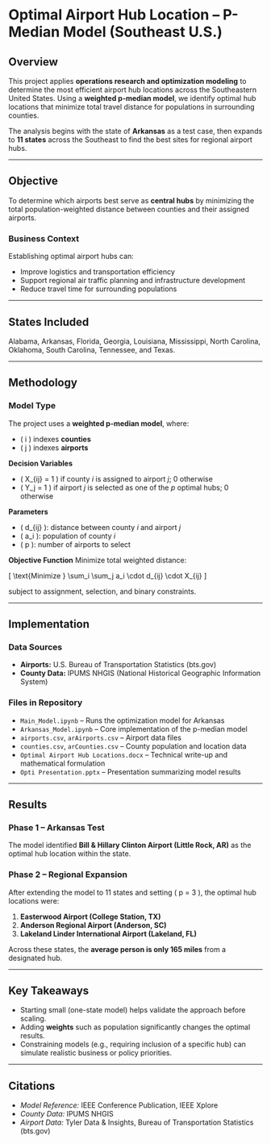 # Optimal Airport Hub Location – P-Median Model (Southeast U.S.)

## Overview
This project applies **operations research and optimization modeling** to determine the most efficient airport hub locations across the Southeastern United States. Using a **weighted p-median model**, we identify optimal hub locations that minimize total travel distance for populations in surrounding counties.

The analysis begins with the state of **Arkansas** as a test case, then expands to **11 states** across the Southeast to find the best sites for regional airport hubs.

---

## Objective
To determine which airports best serve as **central hubs** by minimizing the total population-weighted distance between counties and their assigned airports.

### Business Context
Establishing optimal airport hubs can:
- Improve logistics and transportation efficiency  
- Support regional air traffic planning and infrastructure development  
- Reduce travel time for surrounding populations

---

## States Included
Alabama, Arkansas, Florida, Georgia, Louisiana, Mississippi, North Carolina, Oklahoma, South Carolina, Tennessee, and Texas.

---

## Methodology

### Model Type
The project uses a **weighted p-median model**, where:
- \( i \) indexes **counties**  
- \( j \) indexes **airports**

**Decision Variables**
- \( X_{ij} = 1 \) if county *i* is assigned to airport *j*; 0 otherwise  
- \( Y_j = 1 \) if airport *j* is selected as one of the *p* optimal hubs; 0 otherwise  

**Parameters**
- \( d_{ij} \): distance between county *i* and airport *j*  
- \( a_i \): population of county *i*  
- \( p \): number of airports to select  

**Objective Function**
Minimize total weighted distance:

\[
\text{Minimize } \sum_i \sum_j a_i \cdot d_{ij} \cdot X_{ij}
\]

subject to assignment, selection, and binary constraints.

---

## Implementation

### Data Sources
- **Airports:** U.S. Bureau of Transportation Statistics (bts.gov)  
- **County Data:** IPUMS NHGIS (National Historical Geographic Information System)  

### Files in Repository
- `Main_Model.ipynb` – Runs the optimization model for Arkansas  
- `Arkansas_Model.ipynb` – Core implementation of the p-median model  
- `airports.csv`, `arAirports.csv` – Airport data files  
- `counties.csv`, `arCounties.csv` – County population and location data  
- `Optimal Airport Hub Locations.docx` – Technical write-up and mathematical formulation  
- `Opti Presentation.pptx` – Presentation summarizing model results  

---

## Results

### Phase 1 – Arkansas Test
The model identified **Bill & Hillary Clinton Airport (Little Rock, AR)** as the optimal hub location within the state.

### Phase 2 – Regional Expansion
After extending the model to 11 states and setting \( p = 3 \), the optimal hub locations were:
1. **Easterwood Airport (College Station, TX)**  
2. **Anderson Regional Airport (Anderson, SC)**  
3. **Lakeland Linder International Airport (Lakeland, FL)**  

Across these states, the **average person is only 165 miles** from a designated hub.

---

## Key Takeaways
- Starting small (one-state model) helps validate the approach before scaling.  
- Adding **weights** such as population significantly changes the optimal results.  
- Constraining models (e.g., requiring inclusion of a specific hub) can simulate realistic business or policy priorities.  

---

## Citations
- *Model Reference:* IEEE Conference Publication, IEEE Xplore  
- *County Data:* IPUMS NHGIS  
- *Airport Data:* Tyler Data & Insights, Bureau of Transportation Statistics (bts.gov)
